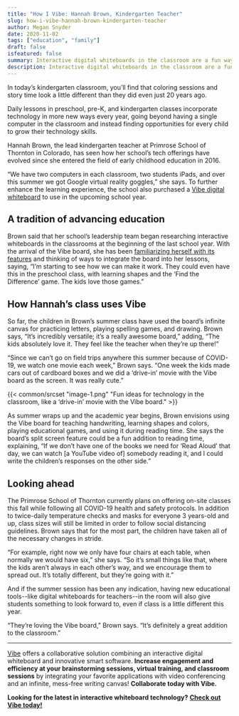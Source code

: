 ```yaml
---
title: "How I Vibe: Hannah Brown, Kindergarten Teacher"
slug: how-i-vibe-hannah-brown-kindergarten-teacher
author: Megan Snyder
date: 2020-11-02
tags: ["education", "family"]
draft: false
isfeatured: false
summary: Interactive digital whiteboards in the classroom are a fun way to bring STEM to students. If you're interested in a digital whiteboard for teachers, see some of Hannah B's ideas for using technology in the classroom.
description: Interactive digital whiteboards in the classroom are a fun way to bring STEM to students. If you're interested in a digital whiteboard for teachers, see some of Hannah B's ideas for using technology in the classroom.
---
```




In today’s kindergarten classroom, you’ll find that coloring sessions and story time look a little different than they did even just 20 years ago.

Daily lessons in preschool, pre-K, and kindergarten classes incorporate technology in more new ways every year, going beyond having a single computer in the classroom and instead finding opportunities for every child to grow their technology skills.

Hannah Brown, the lead kindergarten teacher at Primrose School of Thornton in Colorado, has seen how her school’s tech offerings have evolved since she entered the field of early childhood education in 2016.

“We have two computers in each classroom, two students iPads, and over this summer we got Google virtual reality goggles,” she says. To further enhance the learning experience, the school also purchased a [Vibe digital whiteboard](https://vibe.us/lp/scenario-education/) to use in the upcoming school year.


## A tradition of advancing education

Brown said that her school’s leadership team began researching interactive whiteboards in the classrooms at the beginning of the last school year. With the arrival of the Vibe board, she has been [familiarizing herself with its features](https://vibe.us/faqs-for-teachers-and-educators/) and thinking of ways to integrate the board into her lessons, saying, “I’m starting to see how we can make it work. They could even have this in the preschool class, with learning shapes and the ‘Find the Difference’ game. The kids love those games.”


## How Hannah’s class uses Vibe

So far, the children in Brown’s summer class have used the board’s infinite canvas for practicing letters, playing spelling games, and drawing. Brown says, “It’s incredibly versatile; it’s a really awesome board,” adding, “The kids absolutely love it. They feel like the teacher when they’re up there!”

“Since we can’t go on field trips anywhere this summer because of COVID-19, we watch one movie each week,” Brown says. “One week the kids made cars out of cardboard boxes and we did a ‘drive-in’ movie with the Vibe board as the screen. It was really cute.”


{{< common/srcset "image-1.png" "Fun ideas for technology in the classroom, like a ‘drive-in’ movie with the Vibe board." >}}



As summer wraps up and the academic year begins, Brown envisions using the Vibe board for teaching handwriting, learning shapes and colors, playing educational games, and using it during reading time. She says the board’s split screen feature could be a fun addition to reading time, explaining, “If we don’t have one of the books we need for ‘Read Aloud’ that day, we can watch [a YouTube video of] somebody reading it, and I could write the children’s responses on the other side.”


## Looking ahead

The Primrose School of Thornton currently plans on offering on-site classes this fall while following all COVID-19 health and safety protocols. In addition to twice-daily temperature checks and masks for everyone 3 years-old and up, class sizes will still be limited in order to follow social distancing guidelines. Brown says that for the most part, the children have taken all of the necessary changes in stride.

“For example, right now we only have four chairs at each table, when normally we would have six,” she says. “So it’s small things like that, where the kids aren’t always in each other’s way, and we encourage them to spread out. It’s totally different, but they’re going with it.”

And if the summer session has been any indication, having new educational tools--like digital whiteboards for teachers--in the room will also give students something to look forward to, even if class is a little different this year.

“They’re loving the Vibe board,” Brown says. “It’s definitely a great addition to the classroom.”



----------

[Vibe](https://vibe.us/) offers a collaborative solution combining an interactive digital whiteboard and innovative smart software. **Increase engagement and efficiency at your brainstorming sessions, virtual training, and classroom sessions** by integrating your favorite applications with video conferencing and an infinite, mess-free writing canvas! **Collaborate today with Vibe.**

**Looking for the latest in interactive whiteboard technology?** [**Check out Vibe today!**](https://vibe.us/order/)

